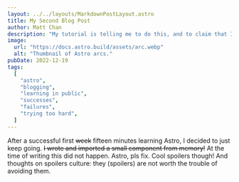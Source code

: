 ```yaml
---
layout: ../../layouts/MarkdownPostLayout.astro
title: My Second Blog Post
author: Matt Chan
description: "My tutorial is telling me to do this, and to claim that I can't stop having this much fun just making stuff. So I'll say it now. I can't stop making these wonderful Astro pages! (and if you think I'm trying too hard too bad this is the easiest way for me to keep my words from bouncing around my brain and give me a headache."
image:
  url: "https://docs.astro.build/assets/arc.webp"
  alt: "Thumbnail of Astro arcs."
pubDate: 2022-12-19
tags:
  [
    "astro",
    "blogging",
    "learning in public",
    "successes",
    "failures",
    "trying too hard",
  ]
---
```


After a successful first ~~week~~ fifteen minutes learning Astro, I decided to just keep going. ~~I wrote and imported a small component from memory!~~ At the time of writing this did not happen. Astro, pls fix. Cool spoilers though! And thoughts on spoilers culture: they (spoilers) are not worth the trouble of avoiding them.

